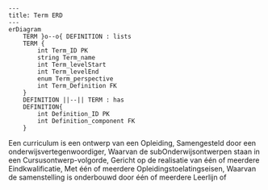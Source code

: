 ```mermaid
---
title: Term ERD
---
erDiagram
    TERM }o--o{ DEFINITION : lists
    TERM {
        int Term_ID PK
        string Term_name
        int Term_levelStart
        int Term_levelEnd
        enum Term_perspective
        int Term_Definition FK
    }
    DEFINITION ||--|| TERM : has
    DEFINITION{
        int Definition_ID PK
        int Definition_component FK
    }
```

Een curriculum is een ontwerp van een Opleiding, Samengesteld door een onderwijsvertegenwoordiger, Waarvan de subOnderwijsontwerpen staan in een Cursusontwerp-volgorde, Gericht op de realisatie van één of meerdere Eindkwalificatie, Met één of meerdere Opleidingstoelatingseisen, Waarvan de samenstelling is onderbouwd door één of meerdere Leerlijn of
